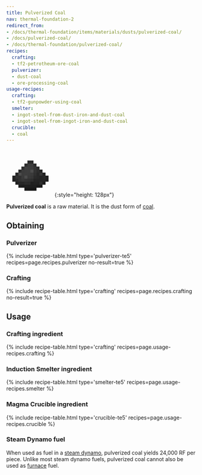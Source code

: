 ```yaml
---
title: Pulverized Coal
nav: thermal-foundation-2
redirect_from:
- /docs/thermal-foundation/items/materials/dusts/pulverized-coal/
- /docs/pulverized-coal/
- /docs/thermal-foundation/pulverized-coal/
recipes:
  crafting:
  - tf2-petrotheum-ore-coal
  pulverizer:
  - dust-coal
  - ore-processing-coal
usage-recipes:
  crafting:
  - tf2-gunpowder-using-coal
  smelter:
  - ingot-steel-from-dust-iron-and-dust-coal
  - ingot-steel-from-ingot-iron-and-dust-coal
  crucible:
  - coal
---
```


![Pulverized coal](/assets/images/thermal-foundation/dust-coal.png){:style="height: 128px"}


**Pulverized coal** is a raw material. It is the dust form of
[coal](https://minecraft.gamepedia.com/Coal).


Obtaining
---------

### Pulverizer
{% include recipe-table.html type='pulverizer-te5' recipes=page.recipes.pulverizer no-result=true %}

### Crafting
{% include recipe-table.html type='crafting' recipes=page.recipes.crafting no-result=true %}


Usage
-----

### Crafting ingredient
{% include recipe-table.html type='crafting' recipes=page.usage-recipes.crafting %}

### Induction Smelter ingredient
{% include recipe-table.html type='smelter-te5' recipes=page.usage-recipes.smelter %}

### Magma Crucible ingredient
{% include recipe-table.html type='crucible-te5' recipes=page.usage-recipes.crucible %}

### Steam Dynamo fuel
When used as fuel in a [steam dynamo](/docs/thermal-expansion-5/steam-dynamo/),
pulverized coal yields 24,000 RF per piece. Unlike most steam dynamo fuels,
pulverized coal cannot also be used as
[furnace](https://minecraft.gamepedia.com/Furnace) fuel.
